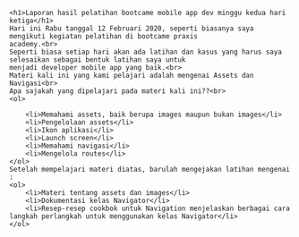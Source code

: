     <h1>Laporan hasil pelatihan bootcame mobile app dev minggu kedua hari ketiga</h1>
    Hari ini Rabu tanggal 12 Februari 2020, seperti biasanya saya mengikuti kegiatan pelatihan di bootcame praxis
    academy.<br>
    Seperti biasa setiap hari akan ada latihan dan kasus yang harus saya selesaikan sebagai bentuk latihan saya untuk
    menjadi developer mobile app yang baik.<br>
    Materi kali ini yang kami pelajari adalah mengenai Assets dan Navigasi<br>
    Apa sajakah yang dipelajari pada materi kali ini??<br>
    <ol>

        <li>Memahami assets, baik berupa images maupun bukan images</li>
        <li>Pengelolaan assets</li>
        <li>Ikon aplikasi</li>
        <li>Launch screen</li>
        <li>Memahami navigasi</li>
        <li>Mengelola routes</li>
    </ol>
    Setelah mempelajari materi diatas, barulah mengejakan latihan mengenai :
    <ol>
        <li>Materi tentang assets dan images</li>
        <li>Dokumentasi kelas Navigator</li>
        <li>Resep-resep cookbok untuk Navigation menjelaskan berbagai cara langkah perlangkah untuk menggunakan kelas Navigator</li>
    </ol>